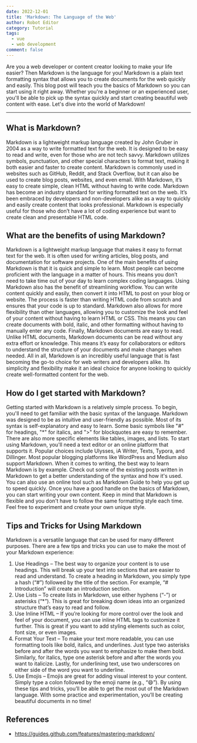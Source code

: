 ```yaml
---
date: 2022-12-01
title: 'Markdown: The Language of the Web'
author: Robot Editor
category: Tutorial
tags:
  - vue
  - web development
comment: false
---
```


Are you a web developer or content creator looking to make your life easier? Then Markdown is the language for you! Markdown is a plain text formatting syntax that allows you to create documents for the web quickly and easily. This blog post will teach you the basics of Markdown so you can start using it right away. Whether you're a beginner or an experienced user, you'll be able to pick up the syntax quickly and start creating beautiful web content with ease. Let's dive into the world of Markdown!

---

## What is Markdown?

Markdown is a lightweight markup language created by John Gruber in 2004 as a way to write formatted text for the web. It is designed to be easy to read and write, even for those who are not tech savvy. Markdown utilizes symbols, punctuation, and other special characters to format text, making it both easier and faster to create content.
Markdown is commonly used in websites such as GitHub, Reddit, and Stack Overflow, but it can also be used to create blog posts, websites, and even email. With Markdown, it’s easy to create simple, clean HTML without having to write code.
Markdown has become an industry standard for writing formatted text on the web. It’s been embraced by developers and non-developers alike as a way to quickly and easily create content that looks professional. Markdown is especially useful for those who don’t have a lot of coding experience but want to create clean and presentable HTML code.

## What are the benefits of using Markdown?

Markdown is a lightweight markup language that makes it easy to format text for the web. It is often used for writing articles, blog posts, and documentation for software projects.
One of the main benefits of using Markdown is that it is quick and simple to learn. Most people can become proficient with the language in a matter of hours. This means you don’t need to take time out of your day to learn complex coding languages.
Using Markdown also has the benefit of streamlining workflow. You can write content quickly and easily, then convert it into HTML to post on your blog or website. The process is faster than writing HTML code from scratch and ensures that your code is up to standard.
Markdown also allows for more flexibility than other languages, allowing you to customize the look and feel of your content without having to learn HTML or CSS. This means you can create documents with bold, italic, and other formatting without having to manually enter any code.
Finally, Markdown documents are easy to read. Unlike HTML documents, Markdown documents can be read without any extra effort or knowledge. This means it’s easy for collaborators or editors to understand the structure of your documents and make changes when needed.
All in all, Markdown is an incredibly useful language that is fast becoming the go-to choice for web writers and developers alike. Its simplicity and flexibility make it an ideal choice for anyone looking to quickly create well-formatted content for the web.

## How do I get started with Markdown?

Getting started with Markdown is a relatively simple process. To begin, you'll need to get familiar with the basic syntax of the language.
Markdown was designed to be as intuitive and user-friendly as possible. Most of its syntax is self-explanatory and easy to learn. Some basic symbols like "#" for headings, "\*" for italics, and ">" for blockquotes are easy to remember. There are also more specific elements like tables, images, and lists.
To start using Markdown, you'll need a text editor or an online platform that supports it. Popular choices include Ulysses, iA Writer, Texts, Typora, and Dillinger. Most popular blogging platforms like WordPress and Medium also support Markdown.
When it comes to writing, the best way to learn Markdown is by example. Check out some of the existing posts written in Markdown to get a better understanding of the syntax and how it's used. You can also use an online tool such as Markdown Guide to help you get up to speed quickly.
Once you have a good handle on the basics of Markdown, you can start writing your own content. Keep in mind that Markdown is flexible and you don't have to follow the same formatting style each time. Feel free to experiment and create your own unique style.

## Tips and Tricks for Using Markdown

Markdown is a versatile language that can be used for many different purposes. There are a few tips and tricks you can use to make the most of your Markdown experience:

1. Use Headings – The best way to organize your content is to use headings. This will break up your text into sections that are easier to read and understand. To create a heading in Markdown, you simply type a hash (“#”) followed by the title of the section. For example, “# Introduction” will create an introduction section.
2. Use Lists – To create lists in Markdown, use either hyphens (“-”) or asterisks (“\*”). This is great for breaking down ideas into an organized structure that’s easy to read and follow.
3. Use Inline HTML – If you’re looking for more control over the look and feel of your document, you can use inline HTML tags to customize it further. This is great if you want to add styling elements such as color, font size, or even images.
4. Format Your Text – To make your text more readable, you can use formatting tools like bold, italics, and underlines. Just type two asterisks before and after the words you want to emphasize to make them bold. Similarly, for italics, type one asterisk before and after the words you want to italicize. Lastly, for underlining text, use two underscores on either side of the word you want to underline.
5. Use Emojis – Emojis are great for adding visual interest to your content. Simply type a colon followed by the emoji name (e.g., “:smile:”).
   By using these tips and tricks, you’ll be able to get the most out of the Markdown language. With some practice and experimentation, you’ll be creating beautiful documents in no time!

## References

- https://guides.github.com/features/mastering-markdown/
